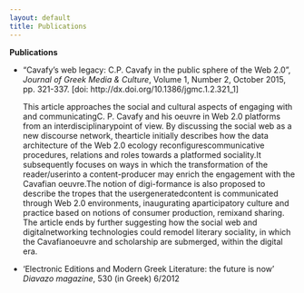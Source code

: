 ```yaml
---
layout: default
title: Publications
---
```

**Publications**
<ul>
<li>“Cavafy’s web legacy: C.P. Cavafy in the public sphere of the Web 2.0”, <em>Journal of Greek Media &amp; Culture</em>, Volume 1, Number 2, October 2015, pp. 321-337. [doi: http://dx.doi.org/10.1386/jgmc.1.2.321_1]</li>

This article approaches the social and cultural aspects of engaging with and communicatingC. P. Cavafy and his oeuvre in Web 2.0 platforms from an interdisciplinarypoint of view. By discussing the social web as a new discourse network, thearticle initially describes how the data architecture of the Web 2.0 ecology reconfigurescommunicative procedures, relations and roles towards a platformed sociality.It subsequently focuses on ways in which the transformation of the reader/userinto a content-producer may enrich the engagement with the Cavafian oeuvre.The notion of digi-formance is also proposed to describe the tropes that the usergeneratedcontent is communicated through Web 2.0 environments, inaugurating aparticipatory culture and practice based on notions of consumer production, remixand sharing. The article ends by further suggesting how the social web and digitalnetworking technologies could remodel literary sociality, in which the Cavafianoeuvre and scholarship are submerged, within the digital era.

<li>‘Electronic Editions and Modern Greek Literature: the future is now’ 
<em>Diavazo magazine</em>, 530 (in Greek)
6/2012 
</li>
</ul>
